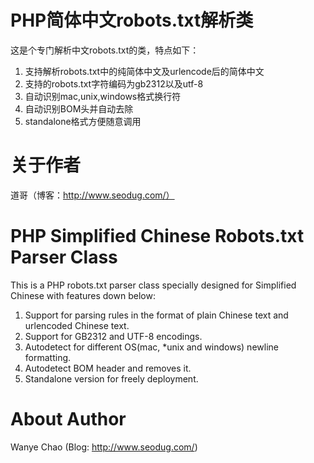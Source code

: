 # PHP简体中文robots.txt解析类
这是个专门解析中文robots.txt的类，特点如下：

1. 支持解析robots.txt中的纯简体中文及urlencode后的简体中文
2. 支持的robots.txt字符编码为gb2312以及utf-8
3. 自动识别mac,unix,windows格式换行符
4. 自动识别BOM头并自动去除
5. standalone格式方便随意调用

# 关于作者
道哥（博客：http://www.seodug.com/）

# PHP Simplified Chinese Robots.txt Parser Class
This is a PHP robots.txt parser class specially designed for Simplified Chinese with features down below:

1. Support for parsing rules in the format of plain Chinese text and urlencoded Chinese text.
2. Support for GB2312 and UTF-8 encodings.
3. Autodetect for different OS(mac, *unix and windows) newline formatting.
4. Autodetect BOM header and removes it.
5. Standalone version for freely deployment.

# About Author
Wanye Chao (Blog: http://www.seodug.com/)


